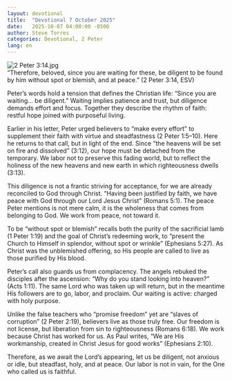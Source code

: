 ```yaml
---
layout: devotional
title:  "Devotional 7 October 2025"
date:   2025-10-07 04:00:00 -0500
author: Steve Torres
categories: Devotional, 2 Peter
lang: en
---
```

<img src="https://sitemedia.esteeb.com/file/esteebcomsitemedia/devotional_images/2+Peter/2Pe-3_14.jpg?raw=true" alt="2 Peter 3:14.jpg" style="max-width: 100%; height: auto;">

<div class="scripture">
  “Therefore, beloved, since you are waiting for these, be diligent to be found by him without spot or blemish, and at peace.” (2 Peter 3:14, ESV)
</div>

Peter’s words hold a tension that defines the Christian life: “Since you are waiting… be diligent.” Waiting implies patience and trust, but diligence demands effort and focus. Together they describe the rhythm of faith: restful hope joined with purposeful living.

Earlier in his letter, Peter urged believers to “make every effort” to supplement their faith with virtue and steadfastness (2 Peter 1:5–10). Here he returns to that call, but in light of the end. Since “the heavens will be set on fire and dissolved” (3:12), our hope must be detached from the temporary. We labor not to preserve this fading world, but to reflect the holiness of the new heavens and new earth in which righteousness dwells (3:13).

This diligence is not a frantic striving for acceptance, for we are already reconciled to God through Christ. “Having been justified by faith, we have peace with God through our Lord Jesus Christ” (Romans 5:1). The peace Peter mentions is not mere calm, it is the wholeness that comes from belonging to God. We work from peace, not toward it.

To be “without spot or blemish” recalls both the purity of the sacrificial lamb (1 Peter 1:19) and the goal of Christ’s redeeming work, to “present the Church to Himself in splendor, without spot or wrinkle” (Ephesians 5:27). As Christ was the unblemished offering, so His people are called to live as those purified by His blood.

Peter’s call also guards us from complacency. The angels rebuked the disciples after the ascension: “Why do you stand looking into heaven?” (Acts 1:11). The same Lord who was taken up will return, but in the meantime His followers are to go, labor, and proclaim. Our waiting is active: charged with holy purpose.

Unlike the false teachers who “promise freedom” yet are “slaves of corruption” (2 Peter 2:19), believers live as those truly free. Our freedom is not license, but liberation from sin to righteousness (Romans 6:18). We work because Christ has worked for us. As Paul writes, “We are His workmanship, created in Christ Jesus for good works” (Ephesians 2:10).

Therefore, as we await the Lord’s appearing, let us be diligent, not anxious or idle, but steadfast, holy, and at peace. Our labor is not in vain, for the One who called us is faithful.

